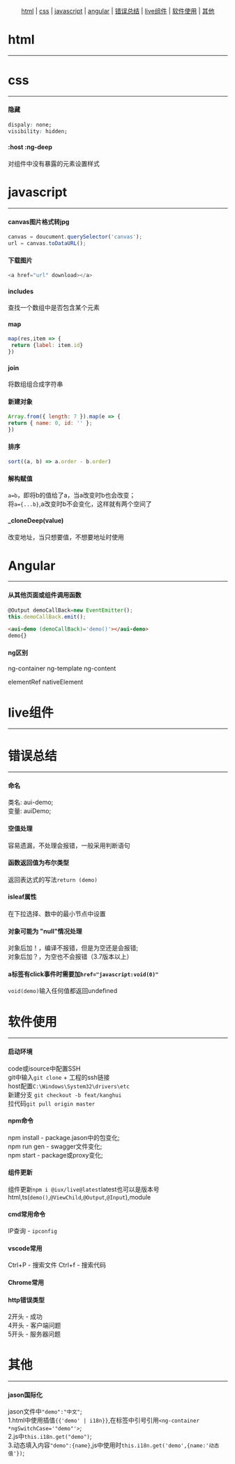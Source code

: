 <span style="display: flex; justify-content: center"><span>[html](#html) | [css](#css) | [javascript](#javascript) | [angular](#angular) | [错误总结](#错误总结) | [live组件](#live组件) | [软件使用](#软件使用) | [其他](#其他)</span></span>  

# html
* * * * * * * * * * * * * * * * * * * * * * * * * * * * * * * * * * * * * * * * * * * * * * * * * * * * * * * * * * * * * * * * * * * * * * * * * * * 



# css
* * * * * * * * * * * * * * * * * * * * * * * * * * * * * * * * * * * * * * * * * * * * * * * * * * * * * * * * * * * * * * * * * * * * * * * * * * * 
#### 隐藏
```css
dispaly: none;
visibility: hidden;
```
#### :host :ng-deep
对组件中没有暴露的元素设置样式



# javascript
* * * * * * * * * * * * * * * * * * * * * * * * * * * * * * * * * * * * * * * * * * * * * * * * * * * * * * * * * * * * * * * * * * * * * * * * * * * 
#### canvas图片格式转jpg
```javascript
canvas = doucument.querySelector('canvas');
url = canvas.toDataURL();
```
#### 下载图片
```javascript
<a href="url" download></a>
```
#### includes
查找一个数组中是否包含某个元素
#### map
```javascript
map(res,item => {
 return {label: item.id}
})
```
#### join
将数组组合成字符串
#### 新建对象
```js
Array.from({ length: 7 }).map(e => {
return { name: 0, id: '' };
})
```
#### 排序
```javascript
sort((a, b) => a.order - b.order)
```
#### 解构赋值
`a=b`，即将b的值给了a，当a改变时b也会改变；   
将`a={...b}`,a改变时b不会变化，这样就有两个空间了  
#### _cloneDeep(value)
改变地址，当只想要值，不想要地址时使用



# Angular
* * * * * * * * * * * * * * * * * * * * * * * * * * * * * * * * * * * * * * * * * * * * * * * * * * * * * * * * * * * * * * * * * * * * * * * * * * * 
#### 从其他页面或组件调用函数
```javascript
@Output demoCallBack=new EventEmitter(); 
this.demoCallBack.emit();
```
```html
<aui-demo (demoCallBack)='demo()'></aui-demo>
demo{}
```
#### ng区别
ng-container
ng-template
ng-content

elementRef
nativeElement



# live组件
* * * * * * * * * * * * * * * * * * * * * * * * * * * * * * * * * * * * * * * * * * * * * * * * * * * * * * * * * * * * * * * * * * * * * * * * * * *



# 错误总结
* * * * * * * * * * * * * * * * * * * * * * * * * * * * * * * * * * * * * * * * * * * * * * * * * * * * * * * * * * * * * * * * * * * * * * * * * * * 
#### 命名
类名: aui-demo;  
变量: auiDemo;
#### 空值处理
容易遗漏，不处理会报错，一般采用判断语句
#### 函数返回值为布尔类型
返回表达式的写法`return (demo)`
#### isleaf属性
在下拉选择、数中的最小节点中设置
#### 对象可能为 "null"情况处理
对象后加！，编译不报错，但是为空还是会报错;  
对象后加？，为空也不会报错（3.7版本以上）  
#### a标签有click事件时需要加`href="javascript:void(0)"`
`void(demo)`输入任何值都返回undefined



# 软件使用
* * * * * * * * * * * * * * * * * * * * * * * * * * * * * * * * * * * * * * * * * * * * * * * * * * * * * * * * * * * * * * * * * * * * * * * * * * * 
#### 启动环境
code或isource中配置SSH  
git中输入`git clone` + 工程的ssh链接  
host配置`C:\Windows\System32\drivers\etc`  
新建分支 `git checkout -b feat/kanghui`  
拉代码`git pull origin master`  
#### npm命令
npm install - package.jason中的包变化;  
npm run gen - swagger文件变化;  
npm start - package或proxy变化;  
#### 组件更新
组件更新`npm i @iux/live@latest`latest也可以是版本号  
html,ts(`demo()`,`@ViewChild`,`@Output`,`@Input`),module  
#### cmd常用命令
IP查询 - `ipconfig`
#### vscode常用
Ctrl+P - 搜索文件
Ctrl+f - 搜索代码
#### Chrome常用
#### http错误类型
2开头 - 成功  
4开头 - 客户端问题  
5开头 - 服务器问题  



# 其他
* * * * * * * * * * * * * * * * * * * * * * * * * * * * * * * * * * * * * * * * * * * * * * * * * * * * * * * * * * * * * * * * * * * * * * * * * * * 
#### jason国际化
jason文件中`"demo":"中文"`;  
1.html中使用插值`{{'demo' | i18n}}`,在标签中引号引用`<ng-container *ngSwitchCase='"demo"'>`;  
2.js中`this.i18n.get("demo")`;  
3.动态填入内容`"demo":{name}`,js中使用时`this.i18n.get('demo',{name:'动态值'})`;  
